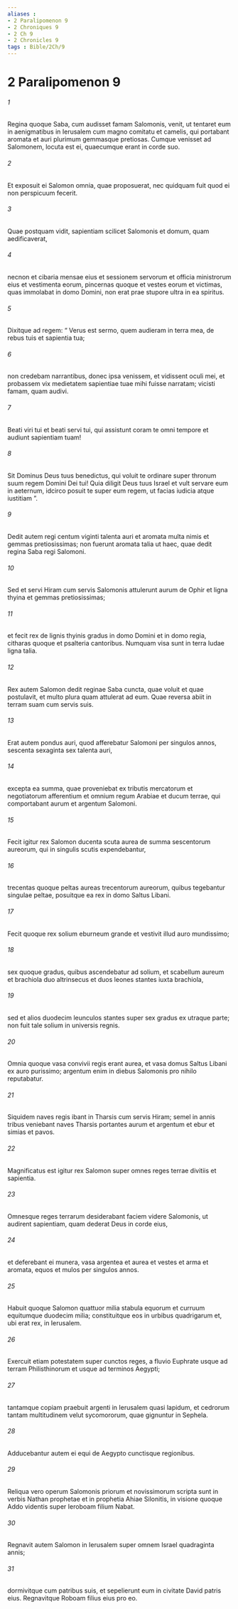 ```yaml
---
aliases : 
- 2 Paralipomenon 9
- 2 Chroniques 9
- 2 Ch 9
- 2 Chronicles 9
tags : Bible/2Ch/9
---
```


# 2 Paralipomenon 9

###### 1
Regina quoque Saba, cum audisset famam Salomonis, venit, ut tentaret eum in aenigmatibus in Ierusalem cum magno comitatu et camelis, qui portabant aromata et auri plurimum gemmasque pretiosas. Cumque venisset ad Salomonem, locuta est ei, quaecumque erant in corde suo. 
###### 2
Et exposuit ei Salomon omnia, quae proposuerat, nec quidquam fuit quod ei non perspicuum fecerit.
###### 3
Quae postquam vidit, sapientiam scilicet Salomonis et domum, quam aedificaverat, 
###### 4
necnon et cibaria mensae eius et sessionem servorum et officia ministrorum eius et vestimenta eorum, pincernas quoque et vestes eorum et victimas, quas immolabat in domo Domini, non erat prae stupore ultra in ea spiritus. 
###### 5
Dixitque ad regem: “ Verus est sermo, quem audieram in terra mea, de rebus tuis et sapientia tua; 
###### 6
non credebam narrantibus, donec ipsa venissem, et vidissent oculi mei, et probassem vix medietatem sapientiae tuae mihi fuisse narratam; vicisti famam, quam audivi. 
###### 7
Beati viri tui et beati servi tui, qui assistunt coram te omni tempore et audiunt sapientiam tuam! 
###### 8
Sit Dominus Deus tuus benedictus, qui voluit te ordinare super thronum suum regem Domini Dei tui! Quia diligit Deus tuus Israel et vult servare eum in aeternum, idcirco posuit te super eum regem, ut facias iudicia atque iustitiam ”. 
###### 9
Dedit autem regi centum viginti talenta auri et aromata multa nimis et gemmas pretiosissimas; non fuerunt aromata talia ut haec, quae dedit regina Saba regi Salomoni.
###### 10
Sed et servi Hiram cum servis Salomonis attulerunt aurum de Ophir et ligna thyina et gemmas pretiosissimas; 
###### 11
et fecit rex de lignis thyinis gradus in domo Domini et in domo regia, citharas quoque et psalteria cantoribus. Numquam visa sunt in terra Iudae ligna talia.
###### 12
Rex autem Salomon dedit reginae Saba cuncta, quae voluit et quae postulavit, et multo plura quam attulerat ad eum. Quae reversa abiit in terram suam cum servis suis.
###### 13
Erat autem pondus auri, quod afferebatur Salomoni per singulos annos, sescenta sexaginta sex talenta auri, 
###### 14
excepta ea summa, quae proveniebat ex tributis mercatorum et negotiatorum afferentium et omnium regum Arabiae et ducum terrae, qui comportabant aurum et argentum Salomoni.
###### 15
Fecit igitur rex Salomon ducenta scuta aurea de summa sescentorum aureorum, qui in singulis scutis expendebantur, 
###### 16
trecentas quoque peltas aureas trecentorum aureorum, quibus tegebantur singulae peltae, posuitque ea rex in domo Saltus Libani.
###### 17
Fecit quoque rex solium eburneum grande et vestivit illud auro mundissimo; 
###### 18
sex quoque gradus, quibus ascendebatur ad solium, et scabellum aureum et brachiola duo altrinsecus et duos leones stantes iuxta brachiola, 
###### 19
sed et alios duodecim leunculos stantes super sex gradus ex utraque parte; non fuit tale solium in universis regnis.
###### 20
Omnia quoque vasa convivii regis erant aurea, et vasa domus Saltus Libani ex auro purissimo; argentum enim in diebus Salomonis pro nihilo reputabatur. 
###### 21
Siquidem naves regis ibant in Tharsis cum servis Hiram; semel in annis tribus veniebant naves Tharsis portantes aurum et argentum et ebur et simias et pavos.
###### 22
Magnificatus est igitur rex Salomon super omnes reges terrae divitiis et sapientia. 
###### 23
Omnesque reges terrarum desiderabant faciem videre Salomonis, ut audirent sapientiam, quam dederat Deus in corde eius, 
###### 24
et deferebant ei munera, vasa argentea et aurea et vestes et arma et aromata, equos et mulos per singulos annos. 
###### 25
Habuit quoque Salomon quattuor milia stabula equorum et curruum equitumque duodecim milia; constituitque eos in urbibus quadrigarum et, ubi erat rex, in Ierusalem. 
###### 26
Exercuit etiam potestatem super cunctos reges, a fluvio Euphrate usque ad terram Philisthinorum et usque ad terminos Aegypti; 
###### 27
tantamque copiam praebuit argenti in Ierusalem quasi lapidum, et cedrorum tantam multitudinem velut sycomororum, quae gignuntur in Sephela. 
###### 28
Adducebantur autem ei equi de Aegypto cunctisque regionibus.
###### 29
Reliqua vero operum Salomonis priorum et novissimorum scripta sunt in verbis Nathan prophetae et in prophetia Ahiae Silonitis, in visione quoque Addo videntis super Ieroboam filium Nabat.
###### 30
Regnavit autem Salomon in Ierusalem super omnem Israel quadraginta annis; 
###### 31
dormivitque cum patribus suis, et sepelierunt eum in civitate David patris eius. Regnavitque Roboam filius eius pro eo.
